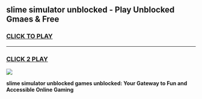 
## slime simulator unblocked - Play Unblocked Gmaes & Free
<h3>
<a href="https://news.freeplayer.one?title=slime_simulator_unblocked&ref=23F">CLICK TO PLAY</a></h3>
<hr>

<h3>
<a href="https://news.freeplayer.one?title=slime_simulator_unblocked&ref=23F">CLICK 2 PLAY</a>
  
</h3>

<a href="https://news.freeplayer.one?title=slime_simulator_unblocked&ref=23F/"><img src="https://clearcache.store/games.png"></a>


**slime simulator unblocked games unblocked: Your Gateway to Fun and Accessible Online Gaming**
